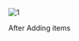 

![1](https://user-images.githubusercontent.com/68609158/161373787-c97cd936-f7bc-4df3-aff7-fa587806e7e9.png)

After Adding items
